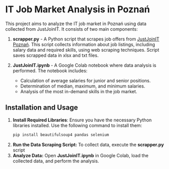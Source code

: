 # IT Job Market Analysis in Poznań

This project aims to analyze the IT job market in Poznań using data collected from JustJoinIT. It consists of two main components:

1. **scrapper.py** - A Python script that scrapes job offers from [JustJoinIT Poznań](https://justjoin.it/poznan). This script collects information about job listings, including salary data and required skills, using web scraping techniques. Script saves scrapped data in xlsx and txt files.

2. **JustJoinIT.ipynb** - A Google Colab notebook where data analysis is performed. The notebook includes:
   - Calculation of average salaries for junior and senior positions.
   - Determination of median, maximum, and minimum salaries.
   - Analysis of the most in-demand skills in the job market.

## Installation and Usage

1. **Install Required Libraries**:
   Ensure you have the necessary Python libraries installed. Use the following command to install them:
   ```bash
   pip install beautifulsoup4 pandas selenium
2. **Run the Data Scraping Script:** To collect data, execute the **scrapper.py** script
3. **Analyze Data:** Open **JustJoinIT.ipynb** in Google Colab, load the collected data, and perform the analysis.

